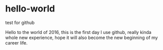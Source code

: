 # hello-world

test for github

Hello to the world of 2016, this is the first day I use github, really kinda whole new experience, hope it will also become the new beginning of my career life.
